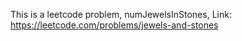 This is a leetcode problem, numJewelsInStones, Link: https://leetcode.com/problems/jewels-and-stones
